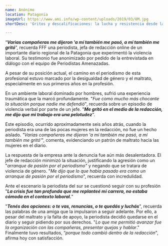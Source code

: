 ```yaml
---
name: Anónimo
location: Patagonia
imageUrl: https://www.ami.info/wp-content/uploads/2019/03/8M.jpg
shortDesc: 'Gritos y descalificaciones: la lucha y resistencia desde la redacción'

---
```


“***Varias compañeras me dijeron 'a mí también me pasó, a mí también me gritó***”, recuerda FFF una periodista, jefa de redacción online de un importante diario regional de la Patagonia que experimentó la violencia laboral. Su testimonio fue anonimizado por pedido de la entrevistada en diálogo con el equipo de Periodistas Amenazadas. 

A pesar de su posición actual, el camino en el periodismo de esta profesional estuvo marcado por la desigualdad de género y el maltrato, especialmente en sus primeros años en la profesión.

En un ambiente laboral dominado por hombres, sufrió una experiencia traumática que la marcó profundamente. "*Fue como mucho más chocante la situación porque nadie me defendió*", recuerda sobre un episodio de violencia verbal por parte de un jefe. "***Me gritó en el medio de la redacción, me dijo que mi trabajo era una pelotudez***".

Este episodio, ocurrido aproximadamente seis años atrás, cuando la periodista era una de las pocas mujeres en la redacción, no fue un hecho aislado. *"Varias compañeras me dijeron 'a mí también me pasó, a mí también me gritó'*", comenta, evidenciando un patrón de maltrato hacia las mujeres en el diario.

La respuesta de la empresa ante la denuncia fue aún más desalentadora. El jefe de redacción minimizó la situación, justificando la agresión como un "*arranque de pasión por el periodismo"* y negando que se tratara de violencia de género. "*Me dijo que lo que había pasado era como un arranque de pasión por el periodismo*", recuerda con incredulidad. 

Ante el escenario la periodista del sur se cuestionó seguir con su profesión "***La crisis fue tan profunda que me replanteé mi carrera, no estaba cómoda en el contexto laboral.***"

"***Tenés dos opciones: o te vas, renuncias, o te quedás y luchás***", recuerda las palabras de una amiga que la impulsaron a seguir adelante. Por ello, a pesar del maltrato y la falta de apoyo, la periodista decidió quedarse en el diario y seguir pidiendo por sus derechos. "*Lo que me permitió avanzar fue la organización con las compañeras, presentar quejas y hablar*." Finalmente tuvo resultados, “*porque todo cambió dentro de la redacción*", afirma hoy con satisfacción.


